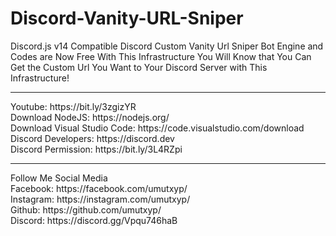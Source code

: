 # Discord-Vanity-URL-Sniper
Discord.js v14 Compatible Discord Custom Vanity Url Sniper Bot Engine and Codes are Now Free With This Infrastructure You Will Know that You Can Get the Custom Url You Want to Your Discord Server with This Infrastructure!
<hr>
Youtube: https://bit.ly/3zgizYR<br>
Download NodeJS: https://nodejs.org/<br>
Download Visual Studio Code: https://code.visualstudio.com/download<br>
Discord Developers: https://discord.dev<br>
Discord Permission: https://bit.ly/3L4RZpi<br>
<hr>
Follow Me Social Media<br>
Facebook: https://facebook.com/umutxyp/<br>
Instagram: https://instagram.com/umutxyp/<br>
Github: https://github.com/umutxyp/<br>
Discord: https://discord.gg/Vpqu746haB<br>



